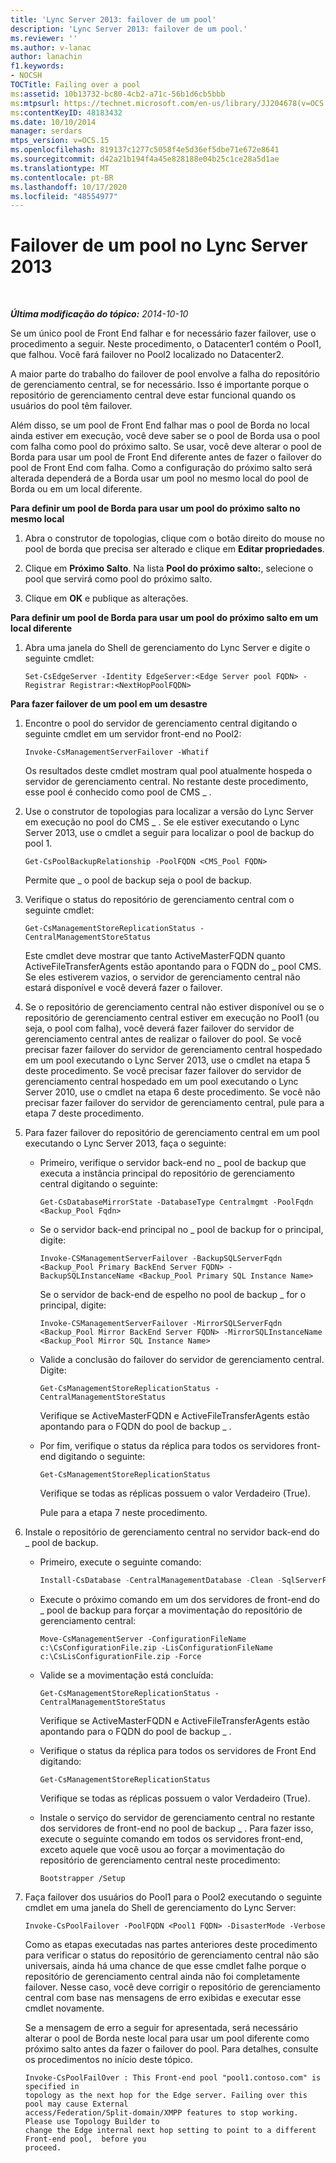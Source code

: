 ```yaml
---
title: 'Lync Server 2013: failover de um pool'
description: 'Lync Server 2013: failover de um pool.'
ms.reviewer: ''
ms.author: v-lanac
author: lanachin
f1.keywords:
- NOCSH
TOCTitle: Failing over a pool
ms:assetid: 10b13732-bc80-4cb2-a71c-56b1d6cb5bbb
ms:mtpsurl: https://technet.microsoft.com/en-us/library/JJ204678(v=OCS.15)
ms:contentKeyID: 48183432
ms.date: 10/10/2014
manager: serdars
mtps_version: v=OCS.15
ms.openlocfilehash: 819137c1277c5058f4e5d36ef5dbe71e672e8641
ms.sourcegitcommit: d42a21b194f4a45e828188e04b25c1ce28a5d1ae
ms.translationtype: MT
ms.contentlocale: pt-BR
ms.lasthandoff: 10/17/2020
ms.locfileid: "48554977"
---
```

# <a name="failing-over-a-pool-in-lync-server-2013"></a>Failover de um pool no Lync Server 2013

<div data-xmlns="http://www.w3.org/1999/xhtml">

<div class="topic" data-xmlns="http://www.w3.org/1999/xhtml" data-msxsl="urn:schemas-microsoft-com:xslt" data-cs="https://msdn.microsoft.com/">

<div data-asp="https://msdn2.microsoft.com/asp">



</div>

<div id="mainSection">

<div id="mainBody">

<span> </span>

_**Última modificação do tópico:** 2014-10-10_

Se um único pool de Front End falhar e for necessário fazer failover, use o procedimento a seguir. Neste procedimento, o Datacenter1 contém o Pool1, que falhou. Você fará failover no Pool2 localizado no Datacenter2.

A maior parte do trabalho do failover de pool envolve a falha do repositório de gerenciamento central, se for necessário. Isso é importante porque o repositório de gerenciamento central deve estar funcional quando os usuários do pool têm failover.

Além disso, se um pool de Front End falhar mas o pool de Borda no local ainda estiver em execução, você deve saber se o pool de Borda usa o pool com falha como pool do próximo salto. Se usar, você deve alterar o pool de Borda para usar um pool de Front End diferente antes de fazer o failover do pool de Front End com falha. Como a configuração do próximo salto será alterada dependerá de a Borda usar um pool no mesmo local do pool de Borda ou em um local diferente.

**Para definir um pool de Borda para usar um pool do próximo salto no mesmo local**

1.  Abra o construtor de topologias, clique com o botão direito do mouse no pool de borda que precisa ser alterado e clique em **Editar propriedades**.

2.  Clique em **Próximo Salto**. Na lista **Pool do próximo salto:**, selecione o pool que servirá como pool do próximo salto.

3.  Clique em **OK** e publique as alterações.

**Para definir um pool de Borda para usar um pool do próximo salto em um local diferente**

1.  Abra uma janela do Shell de gerenciamento do Lync Server e digite o seguinte cmdlet:
    
        Set-CsEdgeServer -Identity EdgeServer:<Edge Server pool FQDN> -Registrar Registrar:<NextHopPoolFQDN>

**Para fazer failover de um pool em um desastre**

1.  Encontre o pool do servidor de gerenciamento central digitando o seguinte cmdlet em um servidor front-end no Pool2:
    
        Invoke-CsManagementServerFailover -Whatif
    
    Os resultados deste cmdlet mostram qual pool atualmente hospeda o servidor de gerenciamento central. No restante deste procedimento, esse pool é conhecido como pool de CMS \_ .

2.  Use o construtor de topologias para localizar a versão do Lync Server em execução no pool do CMS \_ . Se ele estiver executando o Lync Server 2013, use o cmdlet a seguir para localizar o pool de backup do pool 1.
    
        Get-CsPoolBackupRelationship -PoolFQDN <CMS_Pool FQDN>
    
    Permite que \_ o pool de backup seja o pool de backup.

3.  Verifique o status do repositório de gerenciamento central com o seguinte cmdlet:
    
        Get-CsManagementStoreReplicationStatus -CentralManagementStoreStatus 
    
    Este cmdlet deve mostrar que tanto ActiveMasterFQDN quanto ActiveFileTransferAgents estão apontando para o FQDN do \_ pool CMS. Se eles estiverem vazios, o servidor de gerenciamento central não estará disponível e você deverá fazer o failover.

4.  Se o repositório de gerenciamento central não estiver disponível ou se o repositório de gerenciamento central estiver em execução no Pool1 (ou seja, o pool com falha), você deverá fazer failover do servidor de gerenciamento central antes de realizar o failover do pool. Se você precisar fazer failover do servidor de gerenciamento central hospedado em um pool executando o Lync Server 2013, use o cmdlet na etapa 5 deste procedimento. Se você precisar fazer failover do servidor de gerenciamento central hospedado em um pool executando o Lync Server 2010, use o cmdlet na etapa 6 deste procedimento. Se você não precisar fazer failover do servidor de gerenciamento central, pule para a etapa 7 deste procedimento.

5.  Para fazer failover do repositório de gerenciamento central em um pool executando o Lync Server 2013, faça o seguinte:
    
      - Primeiro, verifique o servidor back-end no \_ pool de backup que executa a instância principal do repositório de gerenciamento central digitando o seguinte:
        
            Get-CsDatabaseMirrorState -DatabaseType Centralmgmt -PoolFqdn <Backup_Pool Fqdn>
    
      - Se o servidor back-end principal no \_ pool de backup for o principal, digite:
        
            Invoke-CSManagementServerFailover -BackupSQLServerFqdn <Backup_Pool Primary BackEnd Server FQDN> -BackupSQLInstanceName <Backup_Pool Primary SQL Instance Name>
        
        Se o servidor de back-end de espelho no pool de backup \_ for o principal, digite:
        
            Invoke-CSManagementServerFailover -MirrorSQLServerFqdn <Backup_Pool Mirror BackEnd Server FQDN> -MirrorSQLInstanceName <Backup_Pool Mirror SQL Instance Name>
    
      - Valide a conclusão do failover do servidor de gerenciamento central. Digite:
        
            Get-CsManagementStoreReplicationStatus -CentralManagementStoreStatus 
        
        Verifique se ActiveMasterFQDN e ActiveFileTransferAgents estão apontando para o FQDN do pool de backup \_ .
    
      - Por fim, verifique o status da réplica para todos os servidores front-end digitando o seguinte:
        
            Get-CsManagementStoreReplicationStatus 
        
        Verifique se todas as réplicas possuem o valor Verdadeiro (True).
        
        Pule para a etapa 7 neste procedimento.

6.  Instale o repositório de gerenciamento central no servidor back-end do \_ pool de backup.
    
      - Primeiro, execute o seguinte comando:
        
        ```PowerShell 
        Install-CsDatabase -CentralManagementDatabase -Clean -SqlServerFqdn <Backup_Pool Back End Server FQDN> -SqlInstanceName rtc  
        ```
    
      - Execute o próximo comando em um dos servidores de front-end do \_ pool de backup para forçar a movimentação do repositório de gerenciamento central:
        
            Move-CsManagementServer -ConfigurationFileName c:\CsConfigurationFile.zip -LisConfigurationFileName c:\CsLisConfigurationFile.zip -Force 
    
      - Valide se a movimentação está concluída:
        
            Get-CsManagementStoreReplicationStatus -CentralManagementStoreStatus 
        
        Verifique se ActiveMasterFQDN e ActiveFileTransferAgents estão apontando para o FQDN do pool de backup \_ .
    
      - Verifique o status da réplica para todos os servidores de Front End digitando:
        
            Get-CsManagementStoreReplicationStatus 
        
        Verifique se todas as réplicas possuem o valor Verdadeiro (True).
    
      - Instale o serviço do servidor de gerenciamento central no restante dos servidores de front-end no pool de backup \_ . Para fazer isso, execute o seguinte comando em todos os servidores front-end, exceto aquele que você usou ao forçar a movimentação do repositório de gerenciamento central neste procedimento:
        
            Bootstrapper /Setup 

7.  Faça failover dos usuários do Pool1 para o Pool2 executando o seguinte cmdlet em uma janela do Shell de gerenciamento do Lync Server:
    
        Invoke-CsPoolFailover -PoolFQDN <Pool1 FQDN> -DisasterMode -Verbose
    
    Como as etapas executadas nas partes anteriores deste procedimento para verificar o status do repositório de gerenciamento central não são universais, ainda há uma chance de que esse cmdlet falhe porque o repositório de gerenciamento central ainda não foi completamente failover. Nesse caso, você deve corrigir o repositório de gerenciamento central com base nas mensagens de erro exibidas e executar esse cmdlet novamente.
    
    Se a mensagem de erro a seguir for apresentada, será necessário alterar o pool de Borda neste local para usar um pool diferente como próximo salto antes da fazer o failover do pool. Para detalhes, consulte os procedimentos no início deste tópico.
    
        Invoke-CsPoolFailOver : This Front-end pool "pool1.contoso.com" is specified in
        topology as the next hop for the Edge server. Failing over this pool may cause External
        access/Federation/Split-domain/XMPP features to stop working. Please use Topology Builder to
        change the Edge internal next hop setting to point to a different Front-end pool,  before you
        proceed.

</div>

<span> </span>

</div>

</div>

</div>

